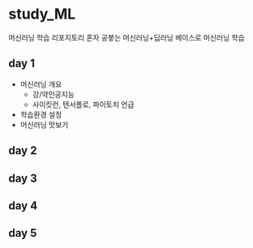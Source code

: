 # study_ML
머신러닝 학습 리포지토리
혼자 공붛는 머신러닝+딥러닝 베이스로 머신러닝 학습

## day 1
- 머신러닝 개요
    - 강/약인공지능
    - 사이킷런, 텐서플로, 파이토치 언급
- 학습환경 설정
- 머신러닝 맛보기

## day 2

## day 3

## day 4

## day 5
